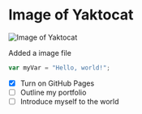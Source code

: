 # Image of Yaktocat
![Image of Yaktocat](https://octodex.github.com/images/yaktocat.png)

Added a image file

``` javascript
var myVar = "Hello, world!";
```

- [x] Turn on GitHub Pages
- [ ] Outline my portfolio
- [ ] Introduce myself to the world
